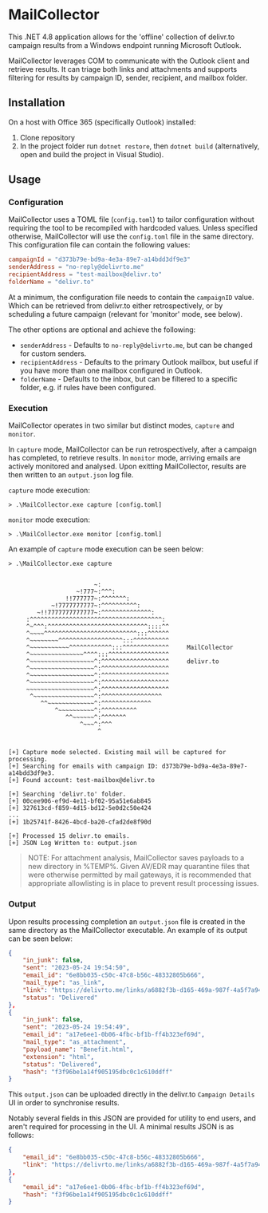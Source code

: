 # MailCollector

This .NET 4.8 application allows for the 'offline' collection of delivr.to campaign results from a Windows endpoint running Microsoft Outlook.

MailCollector leverages COM to communicate with the Outlook client and retrieve results. It can triage both links and attachments and supports filtering for results by campaign ID, sender, recipient, and mailbox folder.

## Installation

On a host with Office 365 (specifically Outlook) installed:

1. Clone repository
2. In the project folder run `dotnet restore`, then `dotnet build` (alternatively, open and build the project in Visual Studio).

## Usage

### Configuration

MailCollector uses a TOML file (`config.toml`) to tailor configuration without requiring the tool to be recompiled with hardcoded values. Unless specified otherwise, MailCollector will use the `config.toml` file in the same directory. This configuration file can contain the following values:

```toml
campaignId = "d373b79e-bd9a-4e3a-89e7-a14bdd3df9e3"
senderAddress = "no-reply@delivrto.me"
recipientAddress = "test-mailbox@delivr.to"
folderName = "delivr.to"
```

At a minimum, the configuration file needs to contain the `campaignID` value. Which can be retrieved from delivr.to either retrospectively, or by scheduling a future campaign (relevant for 'monitor' mode, see below).

The other options are optional and achieve the following:

- `senderAddress` - Defaults to `no-reply@delivrto.me`, but can be changed for custom senders.
- `recipientAddress` - Defaults to the primary Outlook mailbox, but useful if you have more than one mailbox configured in Outlook.
- `folderName` - Defaults to the inbox, but can be filtered to a specific folder, e.g. if rules have been configured.

### Execution

MailCollector operates in two similar but distinct modes, `capture` and `monitor`.

In `capture` mode, MailCollector can be run retrospectively, after a campaign has completed, to retrieve results. In `monitor` mode, arriving emails are actively monitored and analysed. Upon exitting MailCollector, results are then written to an `output.json` log file.

`capture` mode execution:

```
> .\MailCollector.exe capture [config.toml] 
```

`monitor` mode execution:

```
> .\MailCollector.exe monitor [config.toml] 
```

An example of `capture` mode execution can be seen below:

```
> .\MailCollector.exe capture


                        ~:
                   ~!777~:^^^:
                !!777777~:^^^^^^^:
            ~!7777777777~:^^^^^^^^^^:
        ~!!7777777777777~:^^^^^^^^^^^^^^:
     :^^^^^^^^^^^^^^^^^^^^^^^^^^^^^^^^^^^^^:
     ^~^^^:^^^^^^^^^^^^^^^^^^^^^^^^^^^^::::^^
     ^~~~~^^^^^^^^^^^^^^^^^^^^^^^^^^:::^^^^^^
     ^~~~~~~~~^^^^^^^^^^^^^^^^^^:::^^^^^^^^^^
     ^~~~~~~~~~~~^^^^^^^^^^^^:::^^^^^^^^^^^^^     MailCollector
     ^~~~~~~~~~~~~~~~^^^^:::^^^^^^^^^^^^^^^^^
     ^~~~~~~~~~~~~~~~~~~^:^^^^^^^^^^^^^^^^^^^     delivr.to
     ^~~~~~~~~~~~~~~~~~~^:^^^^^^^^^^^^^^^^^^^
     ^~~~~~~~~~~~~~~~~~~^:^^^^^^^^^^^^^^^^^^^
     ^~~~~~~~~~~~~~~~~~~^:^^^^^^^^^^^^^^^^^^^
     ~~~~~~~~~~~~~~~~~~~^:^^^^^^^^^^^^^^^^^^^
      ^~~~~~~~~~~~~~~~~~^:^^^^^^^^^^^^^^^^^
         ^^~~~~~~~~~~~~~^:^^^^^^^^^^^^^^
             ^~~~~~~~~~~^:^^^^^^^^^^
                ^^~~~~~~^:^^^^^^^
                    ^~~~^:^^^
                         ^


[+] Capture mode selected. Existing mail will be captured for processing.
[+] Searching for emails with campaign ID: d373b79e-bd9a-4e3a-89e7-a14bdd3df9e3.
[+] Found account: test-mailbox@delivr.to

[+] Searching 'delivr.to' folder.
[+] 00cee906-ef9d-4e11-bf02-95a51e6ab845
[+] 327613cd-f859-4d15-bd12-5e0d2c50e424
...
[+] 1b25741f-8426-4bcd-ba20-cfad2de8f90d

[+] Processed 15 delivr.to emails.
[+] JSON Log Written to: output.json
```

> NOTE: For attachment analysis, MailCollector saves payloads to a new directory in %TEMP%. Given AV/EDR may quarantine files that were otherwise permitted by mail gateways, it is recommended that appropriate allowlisting is in place to prevent result processing issues.

### Output

Upon results processing completion an `output.json` file is created in the same directory as the MailCollector executable. An example of its output can be seen below:

```json
{
    "in_junk": false,
    "sent": "2023-05-24 19:54:50",
    "email_id": "6e8bb035-c50c-47c8-b56c-48332805b666",
    "mail_type": "as_link",
    "link": "https://delivrto.me/links/a6882f3b-d165-469a-987f-4a5f7a94f2aa",
    "status": "Delivered"
},
{
    "in_junk": false,
    "sent": "2023-05-24 19:54:49",
    "email_id": "a17e6ee1-0b06-4fbc-bf1b-ff4b323ef69d",
    "mail_type": "as_attachment",
    "payload_name": "Benefit.html",
    "extension": "html",
    "status": "Delivered",
    "hash": "f3f96be1a14f905195dbc0c1c610ddff"
}
```

This `output.json` can be uploaded directly in the delivr.to `Campaign Details` UI in order to synchronise results. 

Notably several fields in this JSON are provided for utility to end users, and aren't required for processing in the UI. A minimal results JSON is as follows:

```json
{
    "email_id": "6e8bb035-c50c-47c8-b56c-48332805b666",
    "link": "https://delivrto.me/links/a6882f3b-d165-469a-987f-4a5f7a94f2aa",
},
{
    "email_id": "a17e6ee1-0b06-4fbc-bf1b-ff4b323ef69d",
    "hash": "f3f96be1a14f905195dbc0c1c610ddff"
}
```

